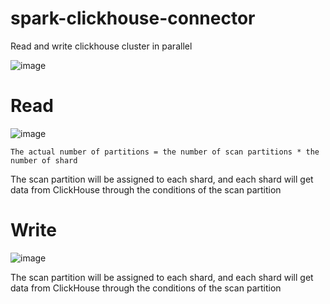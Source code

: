 # spark-clickhouse-connector

Read and write clickhouse cluster in parallel

![image](https://user-images.githubusercontent.com/22080060/113481081-27627280-94ca-11eb-8855-ec66fbc4bef1.png)

# Read

![image](https://user-images.githubusercontent.com/22080060/113481254-09494200-94cb-11eb-8c3f-304d5c9e9624.png)

`The actual number of partitions = the number of scan partitions * the number of shard`

The scan partition will be assigned to each shard, and each shard will get data from ClickHouse through the conditions of the scan partition

# Write

![image](https://user-images.githubusercontent.com/22080060/113481211-cbe4b480-94ca-11eb-83f5-c869c273d069.png)

The scan partition will be assigned to each shard, and each shard will get data from ClickHouse through the conditions of the scan partition


